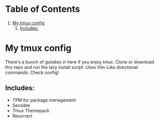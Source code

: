# Table of Contents

1.  [My tmux config](#orgc506de9)
    1.  [Includes:](#org26c0966)


<a id="orgc506de9"></a>

# My tmux config

There's a bunch of goodies in here if you enjoy tmux. Clone or download this repo and run the lazy install script. Uses Vim-Like directional commands. Check config!


<a id="org26c0966"></a>

## Includes:

-   TPM for package management
-   Sensible
-   Tmux Themepack
-   Resurrect

